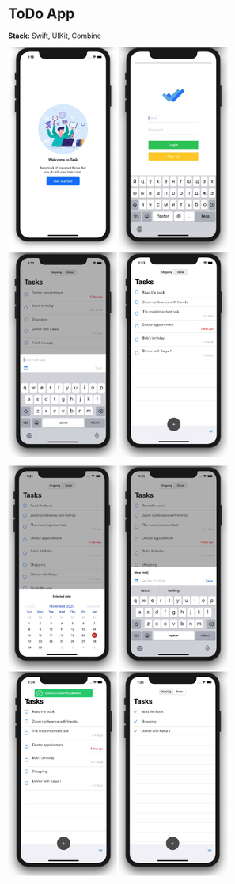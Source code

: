 # ToDo App

**Stack:** Swift, UIKit, Combine

<img src="https://github.com/bgoncharov/ToDoApp/blob/main/img/1.jpg" width="220">        <img src="https://github.com/bgoncharov/ToDoApp/blob/main/img/2.jpg" width="220">   <img src="https://github.com/bgoncharov/ToDoApp/blob/main/img/3.jpg" width="220">   <img src="https://github.com/bgoncharov/ToDoApp/blob/main/img/4.jpg" width="220">

<img src="https://github.com/bgoncharov/ToDoApp/blob/main/img/5.jpg" width="220">        <img src="https://github.com/bgoncharov/ToDoApp/blob/main/img/6.jpg" width="220">   <img src="https://github.com/bgoncharov/ToDoApp/blob/main/img/7.jpg" width="220">   <img src="https://github.com/bgoncharov/ToDoApp/blob/main/img/8.jpg" width="220">
